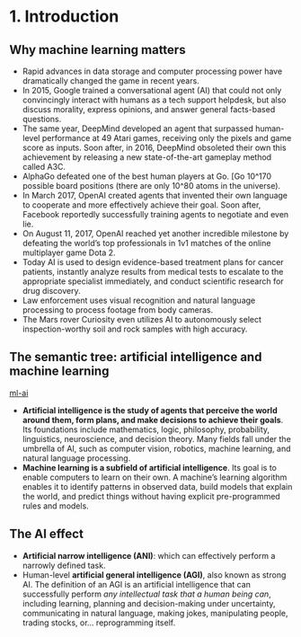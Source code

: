 # 1. Introduction

## Why machine learning matters

- Rapid advances in data storage and computer processing power have dramatically changed the game in recent years.
- In 2015, Google trained a conversational agent (AI) that could not only convincingly interact with humans as a tech support helpdesk, but also discuss morality, express opinions, and answer general facts-based questions.
- The same year, DeepMind developed an agent that surpassed human-level performance at 49 Atari games, receiving only the pixels and game score as inputs. Soon after, in 2016, DeepMind obsoleted their own this achievement by releasing a new state-of-the-art gameplay method called A3C.
- AlphaGo defeated one of the best human players at Go. [Go 10^170 possible board positions (there are only 10^80 atoms in the universe).
- In March 2017, OpenAI created agents that invented their own language to cooperate and more effectively achieve their goal. Soon after, Facebook reportedly successfully training agents to negotiate and even lie.
- On August 11, 2017, OpenAI reached yet another incredible milestone by defeating the world’s top professionals in 1v1 matches of the online multiplayer game Dota 2.
- Today AI is used to design evidence-based treatment plans for cancer patients, instantly analyze results from medical tests to escalate to the appropriate specialist immediately, and conduct scientific research for drug discovery.
- Law enforcement uses visual recognition and natural language processing to process footage from body cameras.
- The Mars rover Curiosity even utilizes AI to autonomously select inspection-worthy soil and rock samples with high accuracy.

## The semantic tree: artificial intelligence and machine learning

[ml-ai](./images/ml-ai.md)

- **Artificial intelligence is the study of agents that perceive the world around them, form plans, and make decisions to achieve their goals**. Its foundations include mathematics, logic, philosophy, probability, linguistics, neuroscience, and decision theory. Many fields fall under the umbrella of AI, such as computer vision, robotics, machine learning, and natural language processing.
- **Machine learning is a subfield of artificial intelligence**. Its goal is to enable computers to learn on their own. A machine’s learning algorithm enables it to identify patterns in observed data, build models that explain the world, and predict things without having explicit pre-programmed rules and models.

## The AI effect

- **Artificial narrow intelligence (ANI)**: which can effectively perform a narrowly defined task.
- Human-level **artificial general intelligence (AGI)**, also known as strong AI. The definition of an AGI is an artificial intelligence that can successfully perform _any intellectual task that a human being can_, including learning, planning and decision-making under uncertainty, communicating in natural language, making jokes, manipulating people, trading stocks, or… reprogramming itself.